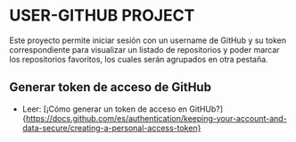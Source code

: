 # USER-GITHUB PROJECT

Este proyecto permite iniciar sesión con un username de GitHub y su token correspondiente para visualizar un listado de repositorios y poder marcar los repositorios  favoritos, los cuales serán agrupados  en otra pestaña. 

## Generar token de acceso de GitHub

- Leer: [¡Cómo generar un token de acceso en GitHUb?]{https://docs.github.com/es/authentication/keeping-your-account-and-data-secure/creating-a-personal-access-token}


